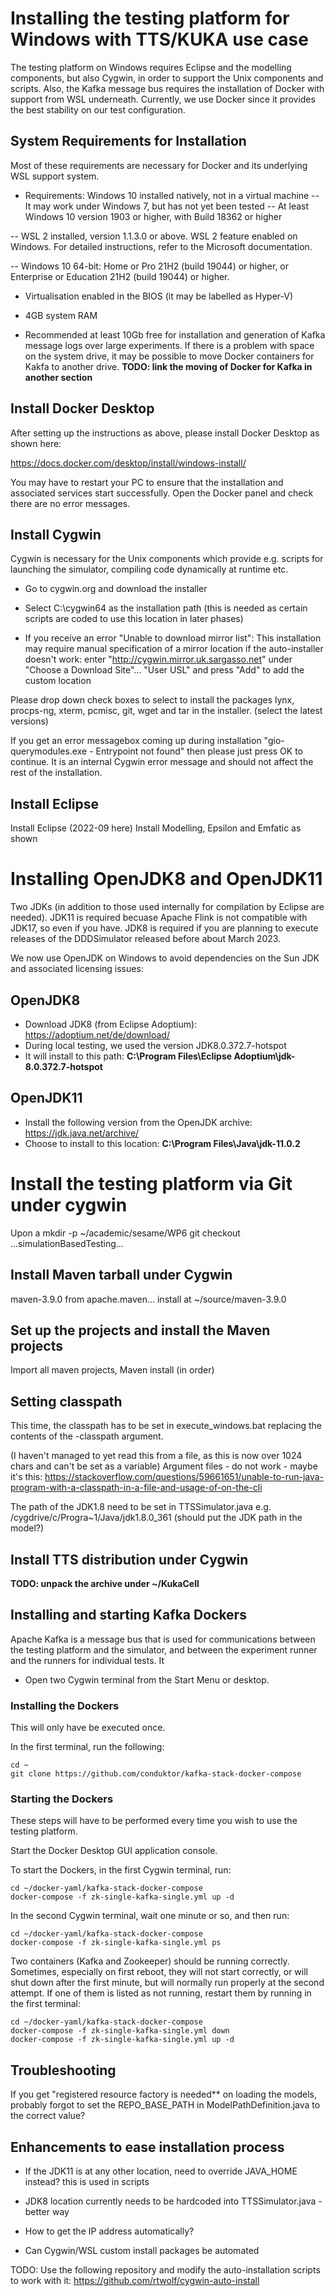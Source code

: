 # Installing the testing platform for Windows with TTS/KUKA use case

The testing platform on Windows requires Eclipse and the modelling
components, but also Cygwin, in order to support the Unix components
and scripts. Also, the Kafka message bus requires the installation of
Docker with support from WSL underneath. Currently, we use Docker
since it provides the best stability on our test configuration.

## System Requirements for Installation

Most of these requirements are necessary for Docker and its underlying
WSL support system.

- Requirements: Windows 10 installed natively, not in a virtual machine
-- It may work under Windows 7, but has not yet been tested
-- At least Windows 10 version 1903 or higher, with Build 18362 or higher

-- WSL 2 installed, version 1.1.3.0 or above. WSL 2 feature enabled on
Windows. For detailed instructions, refer to the Microsoft
documentation.

-- Windows 10 64-bit: Home or Pro 21H2 (build 19044) or higher, or
Enterprise or Education 21H2 (build 19044) or higher.

- Virtualisation enabled in the BIOS (it may be labelled as Hyper-V)

- 4GB system RAM

- Recommended at least 10Gb free for installation and generation of
Kafka message logs over large experiments. If there is a problem with
space on the system drive, it may be possible to move Docker
containers for Kakfa to another drive.
**TODO: link the moving of Docker for Kafka in another section**

## Install Docker Desktop

After setting up the instructions as above, please install Docker
Desktop as shown here:

https://docs.docker.com/desktop/install/windows-install/

You may have to restart your PC to ensure that the installation and
associated services start successfully. Open the Docker panel and
check there are no error messages.

## Install Cygwin

Cygwin is necessary for the Unix components which provide e.g. scripts
for launching the simulator, compiling code dynamically at runtime
etc.

- Go to cygwin.org and download the installer

- Select C:\cygwin64 as the installation path (this is needed as
  certain scripts are coded to use this location in later phases)

- If you receive an error "Unable to download mirror list":
This installation may require manual specification of a mirror
location if the auto-installer doesn't work: enter
"http://cygwin.mirror.uk.sargasso.net" under "Choose a Download
Site"... "User USL" and press "Add" to add the custom location

Please drop down check boxes to select to install the packages lynx,
procps-ng, xterm, pcmisc, git, wget and tar in the installer.
(select the latest versions)

If you get an error messagebox coming up during installation
"gio-querymodules.exe - Entrypoint not found" then please just press
OK to continue. It is an internal Cygwin error message and should not
affect the rest of the installation.

## Install Eclipse

Install Eclipse (2022-09 here)
Install Modelling, Epsilon and Emfatic as shown

# Installing OpenJDK8 and OpenJDK11

Two JDKs (in addition to those used internally for compilation by
Eclipse are needed). JDK11 is required becuase Apache Flink is not
compatible with JDK17, so even if you have. JDK8 is required if you
are planning to execute releases of the DDDSimulator released before
about March 2023.

We now use OpenJDK on Windows to avoid dependencies on the Sun JDK and
associated licensing issues:

## OpenJDK8

- Download JDK8 (from Eclipse Adoptium): https://adoptium.net/de/download/
- During local testing, we used the version JDK8.0.372.7-hotspot
- It will install to this path: **C:\Program Files\Eclipse Adoptium\jdk-8.0.372.7-hotspot**

## OpenJDK11

- Install the following version from the OpenJDK archive: https://jdk.java.net/archive/
- Choose to install to this location: **C:\Program Files\Java\jdk-11.0.2**

# Install the testing platform via Git under cygwin

Upon a 
mkdir -p ~/academic/sesame/WP6
git checkout ...simulationBasedTesting...


## Install Maven tarball under Cygwin
maven-3.9.0 from apache.maven...
install at ~/source/maven-3.9.0

## Set up the projects and install the Maven projects
Import all maven projects, Maven install (in order)

## Setting classpath
This time, the classpath has to be set in execute_windows.bat
replacing the contents of the -classpath argument.

(I haven't managed to yet read this from a file, as this is now over
1024 chars and can't be set as a variable)
Argument files - do not work - maybe it's this:
https://stackoverflow.com/questions/59661651/unable-to-run-java-program-with-a-classpath-in-a-file-and-usage-of-on-the-cli

The path of the JDK1.8 need to be set in TTSSimulator.java
e.g. /cygdrive/c/Progra~1/Java/jdk1.8.0_361
(should put the JDK path in the model?)

## Install TTS distribution under Cygwin
**TODO: unpack the archive under ~/KukaCell**

## Installing and starting Kafka Dockers
Apache Kafka is a message bus that is used for communications between
the testing platform and the simulator, and between the experiment
runner and the runners for individual tests. It 

- Open two Cygwin terminal from the Start Menu or desktop.

### Installing the Dockers
This will only have be executed once.

In the first terminal, run the following:
```
cd ~
git clone https://github.com/conduktor/kafka-stack-docker-compose
```

### Starting the Dockers
These steps will have to be performed every time you wish to use the
testing platform.

Start the Docker Desktop GUI application console.

To start the Dockers, in the first Cygwin terminal, run:
```
cd ~/docker-yaml/kafka-stack-docker-compose
docker-compose -f zk-single-kafka-single.yml up -d
```

In the second Cygwin terminal, wait one minute or so, and then run:
```
cd ~/docker-yaml/kafka-stack-docker-compose
docker-compose -f zk-single-kafka-single.yml ps
```

Two containers (Kafka and Zookeeper) should be running correctly.
Sometimes, especially on first reboot, they will not start correctly,
or will shut down after the first minute, but will normally run
properly at the second attempt. If one of them is listed as not
running, restart them by running in the first terminal:

```
cd ~/docker-yaml/kafka-stack-docker-compose
docker-compose -f zk-single-kafka-single.yml down
docker-compose -f zk-single-kafka-single.yml up -d
```




## Troubleshooting

If you get "registered resource factory is needed** on loading the
models, probably forgot to set the REPO\_BASE\_PATH in
ModelPathDefinition.java to the correct value?

## Enhancements to ease installation process

* If the JDK11 is at any other location, need to override JAVA_HOME instead? this is used in scripts
* JDK8 location currently needs to be hardcoded into TTSSimulator.java - better way
* How to get the IP address automatically?

* Can Cygwin/WSL custom install packages be automated

TODO: Use the following repository and modify the auto-installation scripts to work with it: 
https://github.com/rtwolf/cygwin-auto-install

